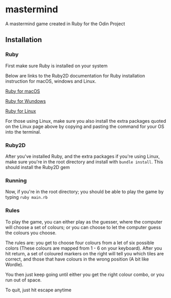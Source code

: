 # mastermind

A mastermind game created in Ruby for the Odin Project

## Installation

### Ruby
First make sure Ruby is installed on your system

Below are links to the Ruby2D documentation for Ruby installation instruction for macOS, windows and Linux.

[Ruby for macOS](https://www.ruby2d.com/learn/macos/)

[Ruby for Wundows](https://www.ruby2d.com/learn/windows/)

[Ruby for Linux](https://www.ruby2d.com/learn/linux/)

For those using Linux, make sure you also install the extra packages quoted on the Linux page above by copying and pasting the command for your OS into the terminal.

### Ruby2D

After you've installed Ruby, and the extra packages if you're using Linux, make sure you're in the root directory and install with `bundle install`. This should install the Ruby2D gem

### Running

Now, if you're in the root directory; you should be able to play the game by typing `ruby main.rb`

### Rules
To play the game, you can either play as the guesser, where the computer will choose a set of colours; or you can choose to let the computer guess the colours you choose.

The rules are: you get to choose four colours from a let of six possible colors (These colours are mapped from 1 - 6 on your keyboard). After you hit return, a set of coloured markers on the right will tell you which tiles are correct, and those that have colours in the wrong position (A bit like Wordle).

You then just keep going until either you get the right colour combo, or you run out of space.

To quit, just hit escape anytime

